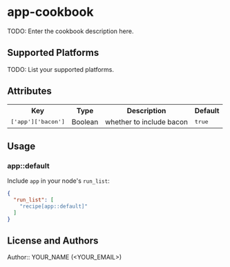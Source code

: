 # app-cookbook

TODO: Enter the cookbook description here.

## Supported Platforms

TODO: List your supported platforms.

## Attributes

<table>
  <tr>
    <th>Key</th>
    <th>Type</th>
    <th>Description</th>
    <th>Default</th>
  </tr>
  <tr>
    <td><tt>['app']['bacon']</tt></td>
    <td>Boolean</td>
    <td>whether to include bacon</td>
    <td><tt>true</tt></td>
  </tr>
</table>

## Usage

### app::default

Include `app` in your node's `run_list`:

```json
{
  "run_list": [
    "recipe[app::default]"
  ]
}
```

## License and Authors

Author:: YOUR_NAME (<YOUR_EMAIL>)

